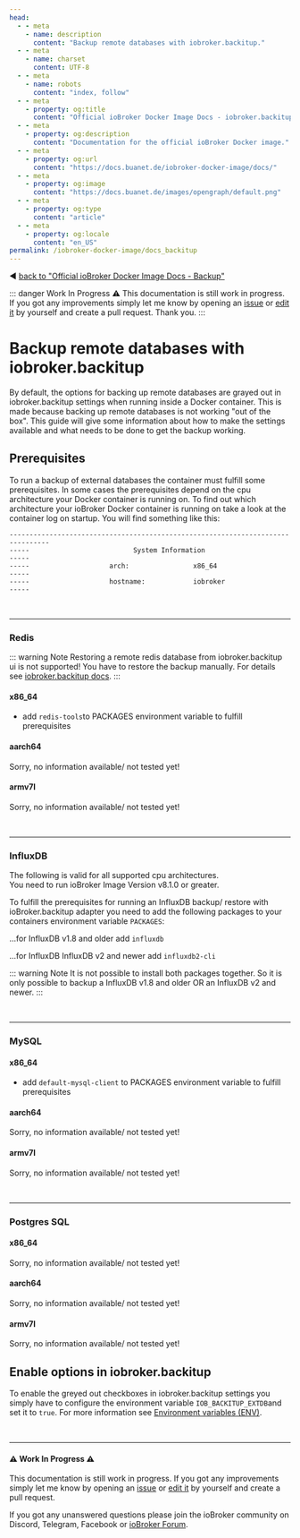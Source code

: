 ```yaml
---
head:
  - - meta
    - name: description
      content: "Backup remote databases with iobroker.backitup."
  - - meta
    - name: charset
      content: UTF‑8
  - - meta
    - name: robots
      content: "index, follow"
  - - meta
    - property: og:title
      content: "Official ioBroker Docker Image Docs - iobroker.backitup"
  - - meta
    - property: og:description
      content: "Documentation for the official ioBroker Docker image."
  - - meta
    - property: og:url
      content: "https://docs.buanet.de/iobroker-docker-image/docs/"
  - - meta
    - property: og:image
      content: "https://docs.buanet.de/images/opengraph/default.png"
  - - meta
    - property: og:type
      content: "article"
  - - meta
    - property: og:locale
      content: "en_US"
permalink: /iobroker-docker-image/docs_backitup
---
```


:arrow_backward: [back to "Official ioBroker Docker Image Docs - Backup"](docs.md#backup)

::: danger  Work In Progress
:warning:
This documentation is still work in progress. If you got any improvements simply let me know by opening an [issue](https://github.com/buanet/docs/issues) or [edit it](https://github.com/buanet/docs/blob/main/docs/projects/iobroker-docker-image/docs_backitup.md) by yourself and create a pull request. Thank you.
:::

# Backup remote databases with iobroker.backitup

By default, the options for backing up remote databases are grayed out in iobroker.backitup settings when running inside a Docker container. This is made because backing up remote databases is not working "out of the box". This guide will give some information about how to make the settings available and what needs to be done to get the backup working.

## Prerequisites

To run a backup of external databases the container must fulfill some prerequisites. In some cases the prerequisites depend on the cpu architecture your Docker container is running on. To find out which architecture your ioBroker Docker container is running on take a look at the container log on startup. You will find something like this: 

```
--------------------------------------------------------------------------------
-----                          System Information                          -----
-----                    arch:                x86_64                       -----
-----                    hostname:            iobroker                     -----
```

<br>

---

### Redis

::: warning Note
Restoring a remote redis database from iobroker.backitup ui is not supported! You have to restore the backup manually. For details see [iobroker.backitup docs](https://github.com/simatec/ioBroker.backitup/wiki/ioBroker.backitup-Wiki-English#redis-backup). 
:::

#### x86_64
- add `redis-tools`to PACKAGES environment variable to fulfill prerequisites 

#### aarch64

Sorry, no information available/ not tested yet!

#### armv7l

Sorry, no information available/ not tested yet!

<br>

---

### InfluxDB

The following is valid for all supported cpu architectures.<br>
You need to run ioBroker Image Version v8.1.0 or greater.

To fulfill the prerequisites for running an InfluxDB backup/ restore with ioBroker.backitup adapter you need to add the following packages to your containers environment variable `PACKAGES`:

...for InfluxDB v1.8 and older add `influxdb`

...for InfluxDB InfluxDB v2 and newer add `influxdb2-cli`

::: warning Note
It is not possible to install both packages together. So it is only possible to backup a InfluxDB v1.8 and older OR an InfluxDB v2 and newer.
:::

<br>

---

### MySQL

#### x86_64
- add `default-mysql-client` to PACKAGES environment variable to fulfill prerequisites 

#### aarch64

Sorry, no information available/ not tested yet!

#### armv7l

Sorry, no information available/ not tested yet!

<br>

---

### Postgres SQL

#### x86_64

Sorry, no information available/ not tested yet!

#### aarch64

Sorry, no information available/ not tested yet!

#### armv7l

Sorry, no information available/ not tested yet!

## Enable options in iobroker.backitup

To enable the greyed out checkboxes in iobroker.backitup settings you simply have to configure the environment variable `IOB_BACKITUP_EXTDB`and set it to `true`. For more information see [Environment variables (ENV)](/iobroker-docker-image/docs/#environment-variables-env).
<p>&nbsp</p>

---

#### :warning: Work In Progress :warning:

This documentation is still work in progress. If you got any improvements simply let me know by opening an [issue](https://github.com/buanet/docs/issues) or [edit it](https://github.com/buanet/docs/blob/main/docs/projects/iobroker-docker-image/docs_backitup.md) by yourself and create a pull request.

If you got any unanswered questions please join the ioBroker community on Discord, Telegram, Facebook or [ioBroker Forum](https://forum.iobroker.net).